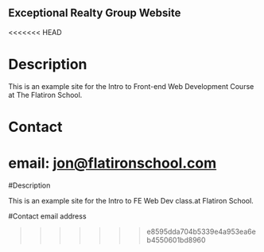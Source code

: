 Exceptional Realty Group Website
---

<<<<<<< HEAD
# Description

This is an example site for the Intro to Front-end Web Development Course at The Flatiron School.

# Contact

email: jon@flatironschool.com
=======
#Description

This is an example site for the Intro to FE Web Dev class.at Flatiron School.

#Contact
email address
>>>>>>> e8595dda704b5339e4a953ea6eb4550601bd8960
